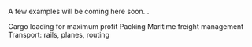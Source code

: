A few examples will be coming here soon...

Cargo loading for maximum profit
Packing
Maritime freight management
Transport: rails, planes, routing
